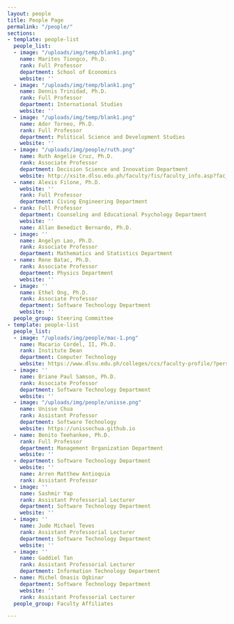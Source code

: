 ```yaml
---
layout: people
title: People Page
permalink: "/people/"
sections:
- template: people-list
  people_list:
  - image: "/uploads/img/temp/blank1.png"
    name: Marites Tiongco, Ph.D.
    rank: Full Professor
    department: School of Economics
    website: ''
  - image: "/uploads/img/temp/blank1.png"
    name: Dennis Trinidad, Ph.D.
    rank: Full Professor
    department: International Studies
    website: ''
  - image: "/uploads/img/temp/blank1.png"
    name: Ador Torneo, Ph.D.
    rank: Full Professor
    department: Political Science and Development Studies
    website: ''
  - image: "/uploads/img/people/ruth.png"
    name: Ruth Angelie Cruz, Ph.D.
    rank: Associate Professor
    department: Decision Science and Innovation Department
    website: http://xsite.dlsu.edu.ph/faculty/fis/faculty_info.asp?fac_id=27095888
  - name: Alexis Filone, Ph.D.
    website: ''
    rank: Full Professor
    department: Civing Engineering Department
  - rank: Full Professor
    department: Counseling and Educational Psychology Department
    website: ''
    name: Allan Benedict Bernardo, Ph.D.
  - image: ''
    name: Angelyn Lao, Ph.D.
    rank: Associate Professor
    department: Mathematics and Statistics Department
  - name: Rene Batac, Ph.D.
    rank: Associate Professor
    department: Physics Department
    website: ''
  - image: ''
    name: Ethel Ong, Ph.D.
    rank: Associate Professor
    department: Software Technology Department
    website: ''
  people_group: Steering Committee
- template: people-list
  people_list:
  - image: "/uploads/img/people/mac-1.png"
    name: Macario Cordel, II, Ph.D.
    rank: Institute Dean
    department: Computer Technology
    website: https://www.dlsu.edu.ph/colleges/ccs/faculty-profile/?personnel=32742735838
  - image: ''
    name: Briane Paul Samson, Ph.D.
    rank: Associate Professor
    department: Software Technology Department
    website: ''
  - image: "/uploads/img/people/unisse.png"
    name: Unisse Chua
    rank: Assistant Professor
    department: Software Technology
    website: https://unissechua.github.io
  - name: Benito Teehankee, Ph.D.
    rank: Full Professor
    department: Management Organization Department
    website: ''
  - department: Software Technology Department
    website: ''
    name: Arren Matthew Antioquia
    rank: Assistant Professor
  - image: ''
    name: Sashmir Yap
    rank: Assistant Professorial Lecturer
    department: Software Technology Department
    website: ''
  - image: ''
    name: Jude Michael Teves
    rank: Assistant Professorial Lecturer
    department: Software Technology Department
    website: ''
  - image: ''
    name: Gaddiel Tan
    rank: Assistant Professorial Lecturer
    department: Information Technology Department
  - name: Michel Onasis Ogbinar
    department: Software Technology Department
    website: ''
    rank: Assistant Professorial Lecturer
  people_group: Faculty Affiliates

---
```

